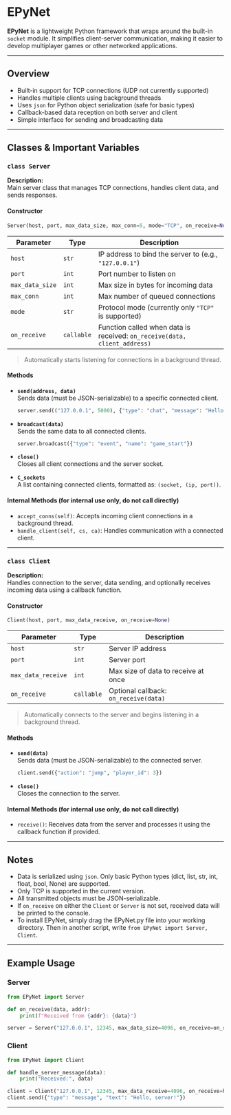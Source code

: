 # EPyNet

**EPyNet** is a lightweight Python framework that wraps around the built-in `socket` module. It simplifies client-server communication, making it easier to develop multiplayer games or other networked applications.

---

## Overview

- Built-in support for TCP connections (UDP not currently supported)
- Handles multiple clients using background threads
- Uses `json` for Python object serialization (safe for basic types)
- Callback-based data reception on both server and client
- Simple interface for sending and broadcasting data

---

## Classes & Important Variables

### `class Server`
**Description:**  
Main server class that manages TCP connections, handles client data, and sends responses.

#### Constructor
```python
Server(host, port, max_data_size, max_conn=5, mode="TCP", on_receive=None)
```
| Parameter        | Type       | Description |
|------------------|------------|-------------|
| `host`           | `str`      | IP address to bind the server to (e.g., `"127.0.0.1"`) |
| `port`           | `int`      | Port number to listen on |
| `max_data_size`  | `int`      | Max size in bytes for incoming data |
| `max_conn`       | `int`      | Max number of queued connections |
| `mode`           | `str`      | Protocol mode (currently only `"TCP"` is supported) |
| `on_receive`     | `callable` | Function called when data is received: `on_receive(data, client_address)` |

> Automatically starts listening for connections in a background thread.

#### Methods

- **`send(address, data)`**  
  Sends data (must be JSON-serializable) to a specific connected client.
  ```python
  server.send(("127.0.0.1", 5000), {"type": "chat", "message": "Hello!"})
  ```

- **`broadcast(data)`**  
  Sends the same data to all connected clients.
  ```python
  server.broadcast({"type": "event", "name": "game_start"})
  ```

- **`close()`**  
  Closes all client connections and the server socket.

- **`C_sockets`**  
  A list containing connected clients, formatted as: `(socket, (ip, port))`.

#### Internal Methods (for internal use only, do not call directly)
- `accept_conns(self)`: Accepts incoming client connections in a background thread.
- `handle_client(self, cs, ca)`: Handles communication with a connected client.

---

### `class Client`
**Description:**  
Handles connection to the server, data sending, and optionally receives incoming data using a callback function.

#### Constructor
```python
Client(host, port, max_data_receive, on_receive=None)
```
| Parameter             | Type       | Description |
|-----------------------|------------|-------------|
| `host`                | `str`      | Server IP address |
| `port`                | `int`      | Server port |
| `max_data_receive`    | `int`      | Max size of data to receive at once |
| `on_receive`          | `callable` | Optional callback: `on_receive(data)` |

> Automatically connects to the server and begins listening in a background thread.

#### Methods

- **`send(data)`**  
  Sends data (must be JSON-serializable) to the connected server.
  ```python
  client.send({"action": "jump", "player_id": 3})
  ```

- **`close()`**  
  Closes the connection to the server.

#### Internal Methods (for internal use only, do not call directly)
- `receive()`: Receives data from the server and processes it using the callback function if provided.

---

## Notes

- Data is serialized using `json`. Only basic Python types (dict, list, str, int, float, bool, None) are supported.
- Only TCP is supported in the current version.
- All transmitted objects must be JSON-serializable.
- If `on_receive` on either the `Client` or `Server` is not set, received data will be printed to the console.
- To install EPyNet, simply drag the EPyNet.py file into your working directory. Then in another script, write `from EPyNet import Server, Client`.

---

## Example Usage

### Server

```python
from EPyNet import Server

def on_receive(data, addr):
    print(f"Received from {addr}: {data}")

server = Server("127.0.0.1", 12345, max_data_size=4096, on_receive=on_receive)
```

### Client

```python
from EPyNet import Client

def handle_server_message(data):
    print("Received:", data)

client = Client("127.0.0.1", 12345, max_data_receive=4096, on_receive=handle_server_message)
client.send({"type": "message", "text": "Hello, server!"})
```

---
